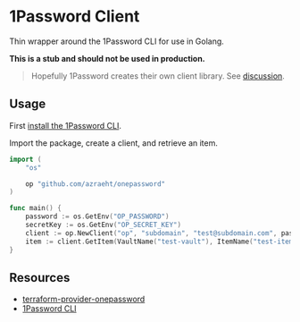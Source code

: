 # 1Password Client
Thin wrapper around the 1Password CLI for use in Golang.

__This is a stub and should not be used in production.__
> Hopefully 1Password creates their own client library. See
[discussion](https://discussions.agilebits.com/discussion/80802/why-a-cli-and-not-a-library).

## Usage
First [install the 1Password CLI](https://support.1password.com/command-line/).

Import the package, create a client, and retrieve an item.
```go
import (
    "os"

    op "github.com/azraeht/onepassword"
)

func main() {
    password := os.GetEnv("OP_PASSWORD")
    secretKey := os.GetEnv("OP_SECRET_KEY")
    client := op.NewClient("op", "subdomain", "test@subdomain.com", password, secretKey)
    item := client.GetItem(VaultName("test-vault"), ItemName("test-item"))
}
```

## Resources
- [terraform-provider-onepassword](https://github.com/anasinnyk/terraform-provider-1password)
- [1Password CLI](https://support.1password.com/command-line/)
